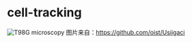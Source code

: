# cell-tracking
![T98G microscopy](https://github.com/oist/Usiigaci/blob/master/Demo/T98Gelectrotaxis-1.gif)
图片来自：https://github.com/oist/Usiigaci
